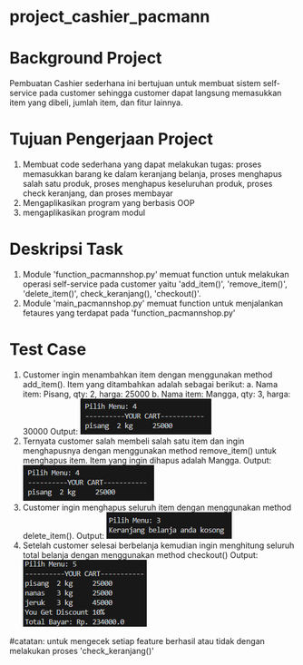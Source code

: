 # project_cashier_pacmann
#
# Background Project
Pembuatan Cashier sederhana ini bertujuan untuk membuat sistem self-service pada customer sehingga customer dapat langsung memasukkan item yang dibeli, jumlah item, dan fitur lainnya. 
#
# Tujuan Pengerjaan Project
1. Membuat code sederhana yang dapat melakukan tugas: proses memasukkan barang ke dalam keranjang belanja, proses menghapus salah satu produk, proses menghapus keseluruhan produk, proses check keranjang, dan proses membayar
2. Mengaplikasikan program yang berbasis OOP
3. mengaplikasikan program modul
# 
# Deskripsi Task
1. Module 'function_pacmannshop.py' memuat function untuk melakukan operasi self-service pada customer yaitu 'add_item()', 'remove_item()', 'delete_item()', check_keranjang(), 'checkout()'.
2. Module 'main_pacmannshop.py' memuat function untuk menjalankan fetaures yang terdapat pada 'function_pacmannshop.py'
#
# Test Case
1. Customer ingin menambahkan item dengan menggunakan method add_item().  Item yang ditambahkan adalah sebagai berikut:
a. Nama item: Pisang, qty: 2, harga: 25000
b. Nama item: Mangga, qty: 3, harga: 30000
Output:
![image.png](https://github.com/srihayaati21/project_cashier_pacmann/blob/main/Screenshot%202023-07-08%20190612.png)
3. Ternyata customer salah membeli salah satu item dan ingin menghapusnya dengan menggunakan method remove_item() untuk menghapus item. Item yang ingin dihapus adalah Mangga.
Output:
![image.png](https://github.com/srihayaati21/project_cashier_pacmann/blob/main/Screenshot%202023-07-08%20190612.png)
4. Customer ingin menghapus seluruh item dengan menggunakan method delete_item().
Output:
![image.png](https://github.com/srihayaati21/project_cashier_pacmann/blob/main/Screenshot%202023-07-08%20190637.png)
5. Setelah customer selesai berbelanja kemudian ingin menghitung seluruh total belanja dengan menggunakan method checkout()
Output:
![image.png](https://github.com/srihayaati21/project_cashier_pacmann/blob/main/Screenshot%202023-07-08%20190753.png)

#catatan: untuk mengecek setiap feature berhasil atau tidak dengan melakukan proses 'check_keranjang()'


